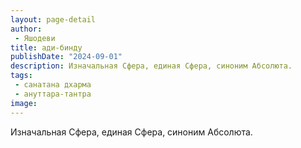 ```yaml
---
layout: page-detail
author:
 - Яшодеви
title: ади-бинду
publishDate: "2024-09-01"
description: Изначальная Сфера, единая Сфера, синоним Абсолюта.
tags:
 - санатана дхарма
 - ануттара-тантра
image: 
---
```


Изначальная Сфера, единая Сфера, синоним Абсолюта.

